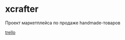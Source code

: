 # xcrafter
Проект маркетплейса по продаже handmade-товаров

[trello](https://trello.com/b/ithVxG0P/2019-03)
